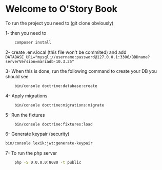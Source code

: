 # Welcome to O'Story Book

To run the project you need to (git clone obviously)

1- then you need to

```bash
    composer install
```

2- create .env.local (this file won't be commited)
    and add `DATABASE_URL="mysql://username:password@127.0.0.1:3306/BDDname?serverVersion=mariadb-10.3.25"`

3- When this is done, run the following command to create your DB
you should see 

```bash
    bin/console doctrine:database:create
```

4- Apply migrations

```bash
    bin/console doctrine:migrations:migrate
```

5- Run the fixtures

```bash
    bin/console doctrine:fixtures:load
```

6- Generate keypair (security)

```bash
bin/console lexik:jwt:generate-keypair
```

7- To run the php server

```bash
    php -S 0.0.0.0:8080 -t public
```
